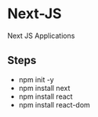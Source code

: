 # Next-JS
Next JS Applications

## Steps
- npm init -y
- npm install next
- npm install react
- npm install react-dom